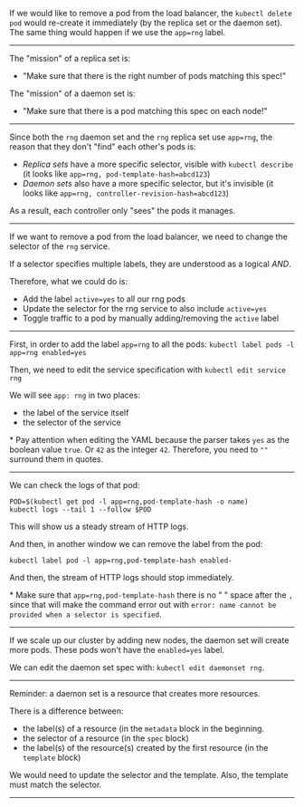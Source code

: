 If we would like to remove a pod from the load balancer, the `kubectl delete pod` would re-create it immediately (by the replica set or the daemon set). The same thing would happen if we use the `app=rng` label.

---

The "mission" of a replica set is:
- "Make sure that there is the right number of pods matching this spec!"

The "mission" of a daemon set is:
- "Make sure that there is a pod matching this spec on each node!"

---

Since both the `rng` daemon set and the `rng` replica set use `app=rng`, the reason that they don't "find" each other's pods is:

- *Replica sets* have a more specific selector, visible with `kubectl describe` (it looks like `app=rng, pod-template-hash=abcd123`)
- *Daemon sets* also have a more specific selector, but it's invisible (it looks like `app=rng, controller-revision-hash=abcd123`)

As a result, each controller only "sees" the pods it manages.

---

If we want to remove a pod from the load balancer, we need to change the selector of the `rng` service.

If a selector specifies multiple labels, they are understood as a logical *AND*.

Therefore, what we could do is:

- Add the label `active=yes` to all our rng pods
- Update the selector for the rng service to also include `active=yes`
- Toggle traffic to a pod by manually adding/removing the `active` label

---

First, in order to add the label `app=rng` to all the pods: `kubectl label pods -l app=rng enabled=yes`

Then, we need to edit the service specification with `kubectl edit service rng`

We will see `app: rng` in two places:
- the label of the service itself
- the selector of the service

\* Pay attention when editing the YAML because the parser takes `yes` as the boolean value `true`. 
Or `42` as the integer `42`. Therefore, you need to `""` surround them in quotes.

---

We can check the logs of that pod:

```
POD=$(kubectl get pod -l app=rng,pod-template-hash -o name)
kubectl logs --tail 1 --follow $POD
```

This will show us a steady stream of HTTP logs.

And then, in another window we can remove the label from the pod:

`kubectl label pod -l app=rng,pod-template-hash enabled-`

And then, the stream of HTTP logs should stop immediately.

\* Make sure that `app=rng,pod-template-hash` there is no " " space after the 
`,` since that will make the command error out with `error: name cannot be 
provided when a selector is specified`.

---

If we scale up our cluster by adding new nodes, the daemon set will create more 
pods. These pods won't have the `enabled=yes` label.

We can edit the daemon set spec with: `kubectl edit daemonset rng`.

---

Reminder: a daemon set is a resource that creates more resources.

There is a difference between:
- the label(s) of a resource (in the `metadata` block in the beginning.
- the selector of a resource (in the `spec` block)
- the label(s) of the resource(s) created by the first resource (in the `template`
block)

We would need to update the selector and the template. Also, the template must 
match the selector.

---
